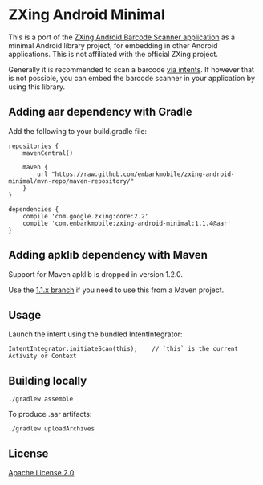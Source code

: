 # ZXing Android Minimal

This is a port of the [ZXing Android Barcode Scanner application](http://code.google.com/p/zxing/) as a minimal Android
library project, for embedding in other Android applications. This is not affiliated with the official ZXing project.

Generally it is recommended to scan a barcode [via intents](http://code.google.com/p/zxing/wiki/ScanningViaIntent).
If however that is not possible, you can embed the barcode scanner in your application by using this library.

## Adding aar dependency with Gradle

Add the following to your build.gradle file:

    repositories {
        mavenCentral()

        maven {
            url "https://raw.github.com/embarkmobile/zxing-android-minimal/mvn-repo/maven-repository/"
        }
    }

    dependencies {
        compile 'com.google.zxing:core:2.2'
        compile 'com.embarkmobile:zxing-android-minimal:1.1.4@aar'
    }


## Adding apklib dependency with Maven

Support for Maven apklib is dropped in version 1.2.0.

Use the [1.1.x branch](https://github.com/embarkmobile/zxing-android-minimal/tree/1.1.x) if you need to use this from a Maven project.

## Usage

Launch the intent using the bundled IntentIntegrator:

    IntentIntegrator.initiateScan(this);    // `this` is the current Activity or Context

## Building locally

    ./gradlew assemble

To produce .aar artifacts:

    ./gradlew uploadArchives

## License

[Apache License 2.0](http://www.apache.org/licenses/LICENSE-2.0)
